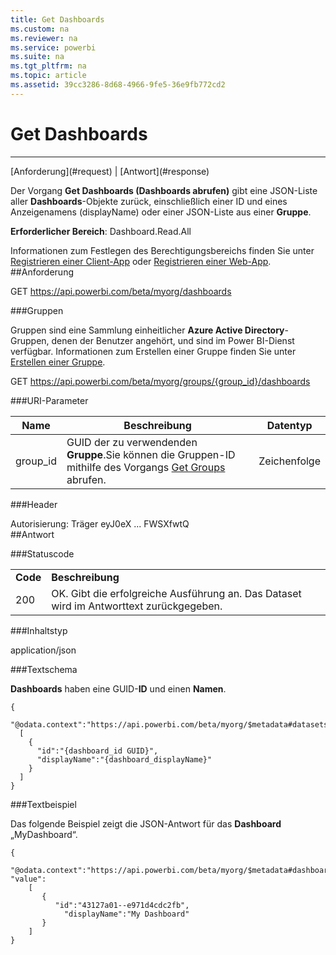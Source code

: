 ```yaml
---
title: Get Dashboards
ms.custom: na
ms.reviewer: na
ms.service: powerbi
ms.suite: na
ms.tgt_pltfrm: na
ms.topic: article
ms.assetid: 39cc3286-8d68-4966-9fe5-36e9fb772cd2
---
```

# Get Dashboards
---

<a name="top"/>
[Anforderung](#request) | [Antwort](#response)

Der Vorgang **Get Dashboards (Dashboards abrufen)** gibt eine JSON-Liste aller **Dashboards**-Objekte zurück, einschließlich einer ID und eines Anzeigenamens (displayName) oder einer JSON-Liste aus einer **Gruppe**.

**Erforderlicher Bereich**: Dashboard.Read.All

Informationen zum Festlegen des Berechtigungsbereichs finden Sie unter [Registrieren einer Client-App](https://msdn.microsoft.com/en-US/library/dn877542.aspx) oder [Registrieren einer Web-App](https://msdn.microsoft.com/en-us/library/dn985955.aspx).
<a name="request"/>
##Anforderung

GET https://api.powerbi.com/beta/myorg/dashboards

###Gruppen

Gruppen sind eine Sammlung einheitlicher **Azure Active Directory**-Gruppen, denen der Benutzer angehört, und sind im Power BI-Dienst verfügbar.
Informationen zum Erstellen einer Gruppe finden Sie unter [Erstellen einer Gruppe](https://support.powerbi.com/knowledgebase/articles/654250).

GET https://api.powerbi.com/beta/myorg/groups/{group_id}/dashboards

###URI-Parameter

| Name| Beschreibung| Datentyp|
|-|-|-|
| group_id| GUID der zu verwendenden <b>Gruppe</b>.Sie können die Gruppen-ID mithilfe des Vorgangs [Get Groups](Get-Groups.md) abrufen.| Zeichenfolge|

###Header

Autorisierung: Träger eyJ0eX ... FWSXfwtQ   
<a name="response"/>
##Antwort

###Statuscode

<table>
  <tr>
    <td>
      <b>Code</b>
    </td>
    <td>
      <b>Beschreibung</b>
    </td>
  </tr>
  <tr>
    <td>200</td>
    <td>OK. Gibt die erfolgreiche Ausführung an. Das Dataset wird im Antworttext zurückgegeben.</td>
  </tr>
</table>

###Inhaltstyp

application/json

###Textschema

**Dashboards** haben eine GUID-**ID** und einen **Namen**.

    {
      "@odata.context":"https://api.powerbi.com/beta/myorg/$metadata#datasets","value":
      [
        {
          "id":"{dashboard_id GUID}",
          "displayName":"{dashboard_displayName}"
        }
      ]
    }

###Textbeispiel

Das folgende Beispiel zeigt die JSON-Antwort für das **Dashboard** „MyDashboard“.

    {
        "@odata.context":"https://api.powerbi.com/beta/myorg/$metadata#dashboards", "value":
        [
           {
              "id":"43127a01--e971d4cdc2fb",
                "displayName":"My Dashboard"
           }
        ]
    }

<a name="example"/>




